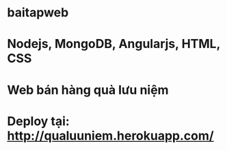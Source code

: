 # baitapweb
# Nodejs, MongoDB, Angularjs, HTML, CSS
# Web bán hàng quà lưu niệm
# Deploy tại: http://qualuuniem.herokuapp.com/
